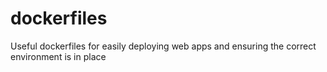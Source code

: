 # dockerfiles
Useful dockerfiles for easily deploying web apps and ensuring the correct environment is in place
